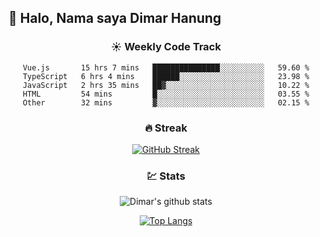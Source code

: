 ## 👋 Halo, Nama saya **Dimar Hanung**

<center>

### :sunny: Weekly Code Track
<!--START_SECTION:waka-->

```text
Vue.js       15 hrs 7 mins   ███████████████░░░░░░░░░░   59.60 %
TypeScript   6 hrs 4 mins    ██████░░░░░░░░░░░░░░░░░░░   23.98 %
JavaScript   2 hrs 35 mins   ██▓░░░░░░░░░░░░░░░░░░░░░░   10.22 %
HTML         54 mins         █░░░░░░░░░░░░░░░░░░░░░░░░   03.55 %
Other        32 mins         ▓░░░░░░░░░░░░░░░░░░░░░░░░   02.15 %
```

<!--END_SECTION:waka-->

### :fire: Streak

[![GitHub Streak](http://github-readme-streak-stats.herokuapp.com?user=dimar-hanung)](https://git.io/streak-stats)

### :chart: Stats

![Dimar's github stats](https://github-readme-stats.vercel.app/api?username=dimar-hanung&show_icons=true&theme=vue)

[![Top Langs](https://github-readme-stats.vercel.app/api/top-langs/?username=dimar-hanung)](#)

</center>
